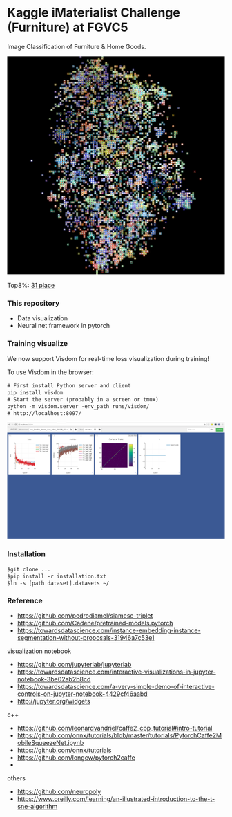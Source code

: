 # Kaggle iMaterialist Challenge (Furniture) at FGVC5

Image Classification of Furniture & Home Goods.

![Dataset](/rec/dataset.jpg)

Top8%: [31 place](https://www.kaggle.com/c/imaterialist-challenge-furniture-2018/leaderboard)


### This repository

- Data visualization
- Neural net framework in pytorch


### Training visualize

We now support Visdom for real-time loss visualization during training!

To use Visdom in the browser:

    # First install Python server and client 
    pip install visdom
    # Start the server (probably in a screen or tmux)
    python -m visdom.server -env_path runs/visdom/
    # http://localhost:8097/

![Train](/rec/train.png)

### Installation

    $git clone ...
    $pip install -r installation.txt
    $ln -s [path dataset].datasets ~/


### Reference


- https://github.com/pedrodiamel/siamese-triplet
- https://github.com/Cadene/pretrained-models.pytorch
- https://towardsdatascience.com/instance-embedding-instance-segmentation-without-proposals-31946a7c53e1

visualization notebook

- https://github.com/jupyterlab/jupyterlab
- https://towardsdatascience.com/interactive-visualizations-in-jupyter-notebook-3be02ab2b8cd
- https://towardsdatascience.com/a-very-simple-demo-of-interactive-controls-on-jupyter-notebook-4429cf46aabd
- http://jupyter.org/widgets

c++

- https://github.com/leonardvandriel/caffe2_cpp_tutorial#intro-tutorial
- https://github.com/onnx/tutorials/blob/master/tutorials/PytorchCaffe2MobileSqueezeNet.ipynb
- https://github.com/onnx/tutorials
- https://github.com/longcw/pytorch2caffe
-  

others

- https://github.com/neuropoly 
- https://www.oreilly.com/learning/an-illustrated-introduction-to-the-t-sne-algorithm

